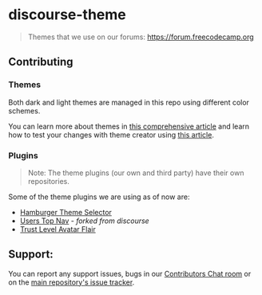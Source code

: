 # discourse-theme

> Themes that we use on our forums: https://forum.freecodecamp.org

## Contributing

### Themes

Both dark and light themes are managed in this repo using different color
schemes.

You can learn more about themes in [this comprehensive article](https://meta.discourse.org/t/developer-s-guide-to-discourse-themes/93648) and learn how to test your changes with theme creator using [this article](https://meta.discourse.org/t/beginners-guide-to-using-theme-creator-and-theme-cli-to-start-building-a-discourse-theme/108444).


### Plugins

> Note: The theme plugins (our own and third party) have their own repositories.

Some of the theme plugins we are using as of now are:

- [Hamburger Theme Selector](https://github.com/discourse/discourse-hamburger-theme-selector)
- [Users Top Nav](https://github.com/freeCodeCamp/discourse-users-nav) - _forked
  from discourse_
- [Trust Level Avatar Flair](https://github.com/tshenry/discourse-trust-level-avatar-flair)

## Support:

You can report any support issues, bugs in our
[Contributors Chat room](https://gitter.im/FreeCodeCamp/Contributors) or on the
[main repository's issue tracker](https://github.com/freeCodeCamp/freeCodeCamp/issues).
